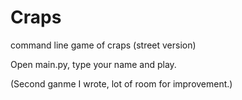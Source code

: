 # Craps
command line game of craps (street version)

Open main.py, type your name and play.

(Second ganme I wrote, lot of room for improvement.)
